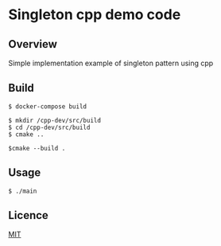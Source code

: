 # Singleton cpp demo code

## Overview
Simple implementation example of singleton pattern using cpp

## Build
```
$ docker-compose build
```
```
$ mkdir /cpp-dev/src/build
$ cd /cpp-dev/src/build
$ cmake ..
```
```
$cmake --build .
```

## Usage
```
$ ./main
```

## Licence
[MIT](https://github.com/IwachanOrigin/singleton_cpp/blob/master/LICENSE)
